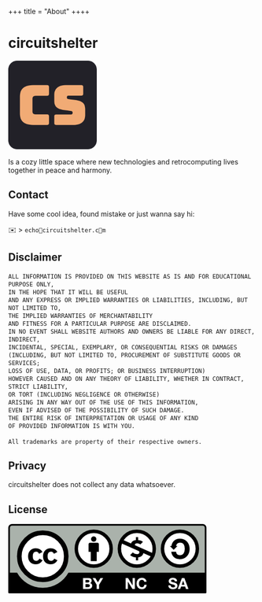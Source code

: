 +++
title = "About"
++++

# circuitshelter
![logo](/apple-touch-icon.png)

Is a cozy little space where new technologies and retrocomputing lives together in peace and harmony.

## Contact
Have some cool idea, found mistake or just wanna say hi:

✉️ > ```echo🍥circuitshelter.c🍩m```

## Disclaimer
```
ALL INFORMATION IS PROVIDED ON THIS WEBSITE AS IS AND FOR EDUCATIONAL PURPOSE ONLY,
IN THE HOPE THAT IT WILL BE USEFUL
AND ANY EXPRESS OR IMPLIED WARRANTIES OR LIABILITIES, INCLUDING, BUT NOT LIMITED TO,
THE IMPLIED WARRANTIES OF MERCHANTABILITY 
AND FITNESS FOR A PARTICULAR PURPOSE ARE DISCLAIMED. 
IN NO EVENT SHALL WEBSITE AUTHORS AND OWNERS BE LIABLE FOR ANY DIRECT, INDIRECT, 
INCIDENTAL, SPECIAL, EXEMPLARY, OR CONSEQUENTIAL RISKS OR DAMAGES 
(INCLUDING, BUT NOT LIMITED TO, PROCUREMENT OF SUBSTITUTE GOODS OR SERVICES;
LOSS OF USE, DATA, OR PROFITS; OR BUSINESS INTERRUPTION)
HOWEVER CAUSED AND ON ANY THEORY OF LIABILITY, WHETHER IN CONTRACT, STRICT LIABILITY,
OR TORT (INCLUDING NEGLIGENCE OR OTHERWISE) 
ARISING IN ANY WAY OUT OF THE USE OF THIS INFORMATION, 
EVEN IF ADVISED OF THE POSSIBILITY OF SUCH DAMAGE.
THE ENTIRE RISK OF INTERPRETATION OR USAGE OF ANY KIND 
OF PROVIDED INFORMATION IS WITH YOU.

All trademarks are property of their respective owners.
```
## Privacy
circuitshelter does not collect any data whatsoever.

## License
[![Work on this site is licensed under a Creative Commons Attribution-NonCommercial-ShareAlike 4.0 International License](/img/cc-by-nc-sa.png)](https://creativecommons.org/licenses/by-nc-sa/4.0/)